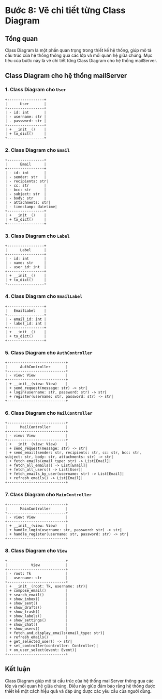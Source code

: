 # Bước 8: Vẽ chi tiết từng Class Diagram

## Tổng quan
Class Diagram là một phần quan trọng trong thiết kế hệ thống, giúp mô tả cấu trúc của hệ thống thông qua các lớp và mối quan hệ giữa chúng. Mục tiêu của bước này là vẽ chi tiết từng Class Diagram cho hệ thống mailServer.

## Class Diagram cho hệ thống mailServer

### 1. Class Diagram cho `User`
```plaintext
+-----------------+
|      User       |
+-----------------+
| - id: int       |
| - username: str |
| - password: str |
+-----------------+
| + __init__()    |
| + to_dict()     |
+-----------------+
```

### 2. Class Diagram cho `Email`
```plaintext
+-----------------+
|      Email      |
+-----------------+
| - id: int       |
| - sender: str   |
| - recipients: str|
| - cc: str       |
| - bcc: str      |
| - subject: str  |
| - body: str     |
| - attachments: str|
| - timestamp: datetime|
+-----------------+
| + __init__()    |
| + to_dict()     |
+-----------------+
```

### 3. Class Diagram cho `Label`
```plaintext
+-----------------+
|      Label      |
+-----------------+
| - id: int       |
| - name: str     |
| - user_id: int  |
+-----------------+
| + __init__()    |
| + to_dict()     |
+-----------------+
```

### 4. Class Diagram cho `EmailLabel`
```plaintext
+-----------------+
|   EmailLabel    |
+-----------------+
| - email_id: int |
| - label_id: int |
+-----------------+
| + __init__()    |
| + to_dict()     |
+-----------------+
```

### 5. Class Diagram cho `AuthController`
```plaintext
+---------------------------+
|      AuthController       |
+---------------------------+
| - view: View              |
+---------------------------+
| + __init__(view: View)    |
| + send_request(message: str) -> str|
| + login(username: str, password: str) -> str|
| + register(username: str, password: str) -> str|
+---------------------------+
```

### 6. Class Diagram cho `MailController`
```plaintext
+---------------------------+
|      MailController       |
+---------------------------+
| - view: View              |
+---------------------------+
| + __init__(view: View)    |
| + send_request(message: str) -> str|
| + send_email(sender: str, recipients: str, cc: str, bcc: str, subject: str, body: str, attachments: str) -> str|
| + fetch_emails(email_type: str) -> List[Email]|
| + fetch_all_emails() -> List[Email]|
| + fetch_all_users() -> List[User]|
| + fetch_emails_by_user(username: str) -> List[Email]|
| + refresh_emails() -> List[Email]|
+---------------------------+
```

### 7. Class Diagram cho `MainController`
```plaintext
+---------------------------+
|      MainController       |
+---------------------------+
| - view: View              |
+---------------------------+
| + __init__(view: View)    |
| + handle_login(username: str, password: str) -> str|
| + handle_register(username: str, password: str) -> str|
+---------------------------+
```

### 8. Class Diagram cho `View`
```plaintext
+---------------------------+
|           View            |
+---------------------------+
| - root: Tk                |
| - username: str           |
+---------------------------+
| + __init__(root: Tk, username: str)|
| + compose_email()         |
| + search_email()          |
| + show_inbox()            |
| + show_sent()             |
| + show_drafts()           |
| + show_trash()            |
| + show_labels()           |
| + show_settings()         |
| + show_chat()             |
| + show_users()            |
| + fetch_and_display_emails(email_type: str)|
| + refresh_emails()        |
| + get_selected_user() -> str|
| + set_controller(controller: Controller)|
| + on_user_select(event: Event)|
+---------------------------+
```

## Kết luận
Class Diagram giúp mô tả cấu trúc của hệ thống mailServer thông qua các lớp và mối quan hệ giữa chúng. Điều này giúp đảm bảo rằng hệ thống được thiết kế một cách hiệu quả và đáp ứng được các yêu cầu của người dùng.
